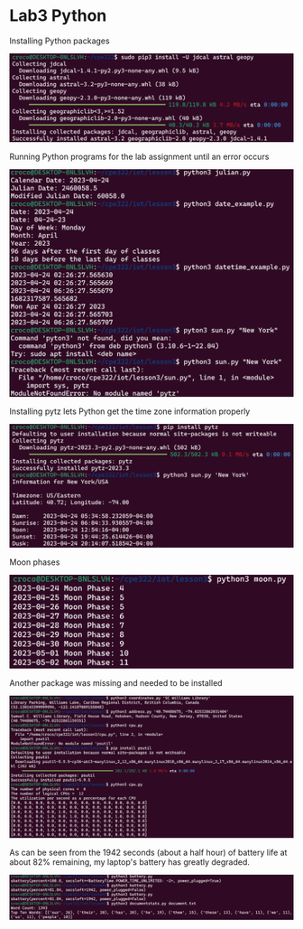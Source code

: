 # Lab3 Python

Installing Python packages

![Package Installation](packageinstallation.PNG)

Running Python programs for the lab assignment until an error occurs

![Running Python 1](python1.PNG)

Installing pytz lets Python get the time zone information properly

![Running Python 2](python2.PNG)

Moon phases

![Running Python 3](python3.PNG)

Another package was missing and needed to be installed

![Running Python 4](python4.PNG)

As can be seen from the 1942 seconds (about a half hour) of battery life at about 82% remaining, my laptop's battery has greatly degraded.

![Running Python 5](python5.PNG)
